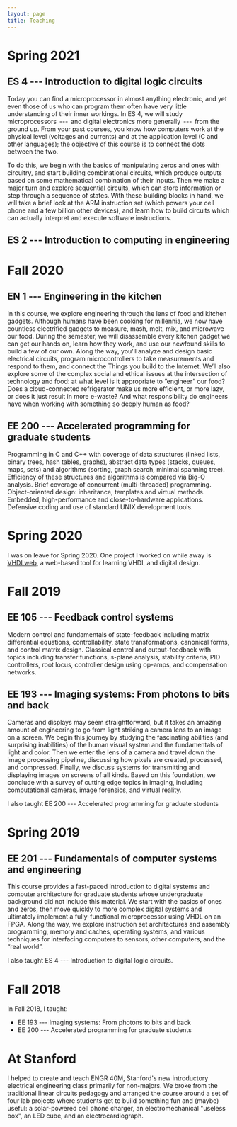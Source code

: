```yaml
---
layout: page
title: Teaching
---
```

# Spring 2021
## ES 4 --- Introduction to digital logic circuits
Today you can find a microprocessor in almost anything electronic, and yet even those of us who can program them often have very little understanding of their inner workings. In ES 4, we will study microprocessors  ---  and digital electronics more generally  ---  from the ground up. From your past courses, you know how computers work at the physical level (voltages and currents) and at the application level (C and other languages); the objective of this course is to connect the dots between the two.

To do this, we begin with the basics of manipulating zeros and ones with circuitry, and start building combinational circuits, which produce outputs based on some mathematical combination of their inputs. Then we make a major turn and explore sequential circuits, which can store information or step through a sequence of states. With these building blocks in hand, we will take a brief look at the ARM instruction set (which powers your cell phone and a few billion other devices), and learn how to build circuits which can actually interpret and execute software instructions.

## ES 2 --- Introduction to computing in engineering

# Fall 2020
## EN 1 --- Engineering in the kitchen
In this course, we explore engineering through the lens of food and kitchen gadgets. Although humans have been cooking for millennia, we now have countless electrified gadgets to measure, mash, melt, mix, and microwave our food. During the semester, we will disassemble every kitchen gadget we can get our hands on, learn how they work, and use our newfound skills to build a few of our own. Along the way, you’ll analyze and design basic electrical circuits, program microcontrollers to take measurements and respond to them, and connect the Things you build to the Internet. We’ll also explore some of the complex social and ethical issues at the intersection of technology and food: at what level is it appropriate to ”engineer” our food? Does a cloud-connected refrigerator make us more efficient, or more lazy, or does it just result in more e-waste? And what responsibility do engineers have when working with something so deeply human as food?

## EE 200 --- Accelerated programming for graduate students
Programming in C and C++ with coverage of data structures (linked lists, binary trees, hash tables, graphs), abstract data types (stacks, queues, maps, sets) and algorithms (sorting, graph search, minimal spanning tree). Efficiency of these structures and algorithms is compared via Big-O analysis. Brief coverage of concurrent (multi-threaded) programming. Object-oriented design: inheritance, templates and virtual methods. Embedded, high-performance and close-to-hardware applications. Defensive coding and use of standard UNIX development tools. 


# Spring 2020
I was on leave for Spring 2020.  One project I worked on while away is [VHDLweb](http://vhdlweb.com), a web-based tool for learning VHDL and digital design.

# Fall 2019

## EE 105 --- Feedback control systems
Modern control and fundamentals of state-feedback including matrix differential equations, controllability, state transformations, canonical forms, and control matrix design. Classical control and output-feedback with topics including transfer functions, s-plane analysis, stability criteria, PID controllers, root locus, controller design using op-amps, and compensation networks.

## EE 193 --- Imaging systems: From photons to bits and back
Cameras and displays may seem straightforward, but it takes an amazing amount of engineering to go from light striking a camera lens to an image on a screen.  We begin this journey by studying the fascinating abilities (and surprising inabilities) of the human visual system and the fundamentals of light and color.  Then we enter the lens of a camera and travel down the image processing pipeline, discussing how pixels are created, processed, and compressed.  Finally, we discuss systems for transmitting and displaying images on screens of all kinds.  Based on this foundation, we conclude with a survey of cutting edge topics in imaging, including computational cameras, image forensics, and virtual reality.

I also taught EE 200 --- Accelerated programming for graduate students

# Spring 2019

## EE 201 --- Fundamentals of computer systems and engineering
This course provides a fast-paced introduction to digital systems and computer architecture for graduate students whose undergraduate background did not include this material. We start with the basics of ones and zeros, then move quickly to more complex digital systems and ultimately implement a fully-functional microprocessor using VHDL on an FPGA. Along the way, we explore instruction set architectures and assembly programming, memory and caches, operating systems, and various techniques for interfacing computers to sensors, other computers, and the “real world”.

I also taught ES 4 --- Introduction to digital logic circuits.

# Fall 2018

In Fall 2018, I taught:

* EE 193 --- Imaging systems: From photons to bits and back
* EE 200 --- Accelerated programming for graduate students

# At Stanford
I helped to create and teach ENGR 40M, Stanford's new introductory electrical engineering class primarily for non-majors.
We broke from the traditional linear circuits pedagogy and arranged the course around a set of four lab projects where students get to build something fun and (maybe) useful: a solar-powered cell phone charger, an electromechanical "useless box", an LED cube, and an electrocardiograph.


